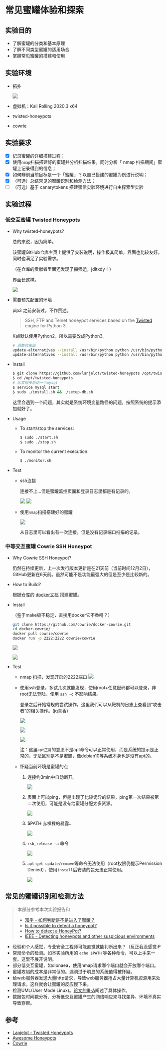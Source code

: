 # 常见蜜罐体验和探索

## 实验目的

- 了解蜜罐的分类和基本原理
- 了解不同类型蜜罐的适用场合
- 掌握常见蜜罐的搭建和使用

## 实验环境
- 拓扑

  ![](imgs/map.png)

- 虚拟机：Kali Rolling 2020.3 x64
- twisted-honeypots
- cowrie

## 实验要求

- [x] 记录蜜罐的详细搭建过程；
- [x] 使用`nmap`扫描搭建好的蜜罐并分析扫描结果，同时分析「 nmap 扫描期间」蜜罐上记录得到的信息；
- [x] 如何辨别当前目标是一个「蜜罐」？以自己搭建的蜜罐为例进行说明；
- [x] （可选）总结常见的蜜罐识别和检测方法；
- [ ] （可选）基于 canarytokens 搭建蜜信实验环境进行自由探索型实验

## 实验过程

### 低交互蜜罐 Twisted Honeypots
- Why twisted-honeypots?

    总的来说，因为简单。

    该蜜罐GitHub仓库主页上提供了安装说明，操作极其简单，界面也比较友好。同时也满足了实验需求。

    （在仓库的贡献者里面还发现了揭师姐，jdltxdy！）

    界面长这样。

    ![](imgs/appear.png)

    

- 需要预先配置的环境

    pip3 之前安装过，不作赘述。

    > SSH, FTP and Telnet honeypot services based on the [Twisted](http://twistedmatrix.com/) engine for Python 3.

    Kali默认使用Python2，所以需要改成Python3.

    ```bash
    # 调整优先级
    update-alternatives --install /usr/bin/python python /usr/bin/python2 1
    update-alternatives --install /usr/bin/python python /usr/bin/python3 2
    ```



- Install

    ```bash
    $ git clone https://github.com/lanjelot/twisted-honeypots /opt/twisted-honeypots
    $ cd /opt/twisted-honeypots
    # 比文档多启动一个mysql
    $ service mysql start
    $ sudo ./install.sh && ./setup-db.sh
    ```

    这里会遇到一个问题，其实就是系统环境变量路径的问题，按照系统的提示添加就好了。

- Usage

  - To start/stop the services:

    ```bash
    $ sudo ./start.sh
    $ sudo ./stop.sh
    ```


  - To monitor the current execution:

    ```bash
    $ ./monitor.sh
    ```

  
- Test
  - ssh连接

    连接不上...但是蜜罐监控页面和登录日志里都是有记录的。

    ![](imgs/ssh.png)
    ![](imgs/sshappear.png)

    
    
  - 使用`nmap`扫描搭建好的蜜罐

    ![](imgs/nmap.png)

    从日志里可以看出有一次连接。但是没有记录端口扫描的记录。

### 中等交互蜜罐  Cowrie SSH Honeypot

- Why Cowrie SSH Honeypot?
  
  仍然在持续更新，上一次发行版本更新是在21天前（当前时间12月2日），GitHub更新在6天前。虽然可能不是功能最强大的但是至少是比较新的。
- How to Build?
  
  根据仓库的 [docker文档](https://github.com/cowrie/cowrie) 搭建蜜罐。

- Install
  
  （鉴于make极不稳定，直接用docker它不香吗？）
  
    ```bash 
    git clone https://github.com/cowrie/docker-cowrie.git
    cd docker-cowrie/   
    docker pull cowrie/cowrie
    docker run -p 2222:2222 cowrie/cowrie
    ``` 

    ![](imgs/install.png)

    ![](imgs/installappear.png)

- Test
  - nmap 扫描，发现开启的2222端口
  ![](imgs/nmap2222.png)
  - 使用ssh登录，多试几次就能发现，使用root+任意密码都可以登录，非root无法登陆，使用 `ssh -c` 不影响结果。

    登录之后开始常规的尝试操作。这里我们可以从靶机的日志上查看到“攻击者”的相关操作。(jq真香)


    ![](imgs/log1.png)

    ![](imgs/log2.png)

    ![](imgs/test.png)

    注：这里`apt正常`的意思不是apt命令可以正常使用，而是系统的提示是正常的，无法区别是不是蜜罐，像debian10等系统本身也是没有apt的。

  - 怀疑当前环境是蜜罐的点

    1. 连接约3min中自动断开。

        ![](imgs/break.png)

    2. 表面上可以ping，但是出现了比较诡异的结果，ping第一次结果被第二次使用，可能是没有给蜜罐分配太多资源。

        ![](imgs/ping.png)

    3. $PATH 赤裸裸的暴露...
   
        ![](imgs/path.png)

    4. `rsb_release -a` 命令

        ![](imgs/lsb.png)

    5. `apt-get update/remove`等命令无法使用（root权限仍提示Permission Denied），使用`install`后安装的包无法正常使用。

        ![](imgs/asciinema.png)

## 常见的蜜罐识别和检测方法

> 本部分参考本次实验报告和 
> - [知乎 - 如何判断是不是进入了蜜罐？](https://www.zhihu.com/question/31213254/answer/137153019)
> - [Is it possible to detect a honeypot?](https://security.stackexchange.com/questions/90642/is-it-possible-to-detect-a-honeypot)
> - [How to detect a HoneyPot?](https://www.ethicalhacker.net/forums/topic/how-to-detect-a-honeypot/)
> - [IEEE - Detecting honeypots and other suspicious environments](https://www.ei.ruhr-uni-bochum.de/media/emma/veroeffentlichungen/2012/08/07/Honeypots-IEEE05.pdf)
>  


- 经验和个人感觉，专业安全工程师可能直觉就能判断出来？（反正我没感觉:P
- 常规命令的检测。如本实验所用的 `echo $PATH` 等各种命令，可以上手来一套。这里不展开说明。
- 部分低交互蜜罐，如dionaea，使用nmap请求哪个端口就会开放哪个端口。
- 蜜罐攻陷的成本是非常低的。漏洞过于明显的系统值得被怀疑。
- 给web服务器发送大量http请求，导致web服务器抢占大量计算机资源用来处理请求。这样就会让蜜罐的反应慢下来。
- 检测UML(User Mode Linux)。[论文的III-A](https://www.ei.ruhr-uni-bochum.de/media/emma/veroeffentlichungen/2012/08/07/Honeypots-IEEE05.pdf)阐述了具体操作。
- 数据包时间戳分析、分析低交互蜜罐产生的网络响应来寻找差异、环境不真实导致穿帮。

<!-- 话说我要是不取消注释是不是就不会有人看这部分了 

## 未解决
- 问题：
为什么twisted-honeypots ssh无法连接

- 尝试解决

  Google没找到解决方案。
  
  ~~好奇心驱使下~~（主要是闲的）定位到了相关代码，是twisted的部分报错。找到了twisted的源码但是感觉有点奇怪。
```python
# 报错的代码
def buildProtocol(self, addr):
        """
        Create an instance of the server side of the SSH protocol.

        @type addr: L{twisted.internet.interfaces.IAddress} provider
        @param addr: The address at which the server will listen.

        @rtype: L{twisted.conch.ssh.transport.SSHServerTransport}
        @return: The built transport.
        """
        t = protocol.Factory.buildProtocol(self, addr)
        t.supportedPublicKeys = self.privateKeys.keys()
        if not self.primes:
            log.msg('disabling non-fixed-group key exchange algorithms '
                    'because we cannot find moduli file')
            t.supportedKeyExchanges = [
                kexAlgorithm for kexAlgorithm in t.supportedKeyExchanges
                if _kex.isFixedGroup(kexAlgorithm) or
                     _kex.isEllipticCurve(kexAlgorithm)]
        return t

# primes属性的定义
def startFactory(self):
    """
    Check for public and private keys.
    """
    # ...
    if not hasattr(self,'primes'):
        self.primes = self.getPrimes()

# getPrimes() 类方法定义
def getPrimes(self):
    """
    Called when the factory is started to get Diffie-Hellman generators and
    primes to use.  Returns a dictionary mapping number of bits to lists
    of tuple of (generator, prime).

    @rtype: L{dict}
    """
# 原谅我愚昧无知，注释写的这么详细但是这段代码明明啥都没干。。。。
```
也没有在基类找到相关定义或者在其他地方进行过重写。

（SSHFactory 调用 protocol.Factory， Factory实现了interfaces.IProtocolFactory, interfaces.ILoggingContext里面的方法）

![](imgs/python.jpg) -->


## 参考

- [Lanjelot - Twisted Honeypots](https://github.com/lanjelot/twisted-honeypots)
- [Awesome Honeypots](https://github.com/paralax/awesome-honeypots)
- [Cowrie](https://github.com/cowrie/cowrie)